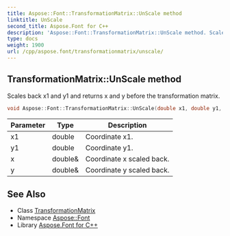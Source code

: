 ```yaml
---
title: Aspose::Font::TransformationMatrix::UnScale method
linktitle: UnScale
second_title: Aspose.Font for C++
description: 'Aspose::Font::TransformationMatrix::UnScale method. Scales back x1 and y1 and returns x and y before the transformation matrix in C++.'
type: docs
weight: 1900
url: /cpp/aspose.font/transformationmatrix/unscale/
---
```

## TransformationMatrix::UnScale method


Scales back x1 and y1 and returns x and y before the transformation matrix.

```cpp
void Aspose::Font::TransformationMatrix::UnScale(double x1, double y1, double &x, double &y)
```


| Parameter | Type | Description |
| --- | --- | --- |
| x1 | double | Coordinate x1. |
| y1 | double | Coordinate y1. |
| x | double\& | Coordinate x scaled back. |
| y | double\& | Coordinate y scaled back. |

## See Also

* Class [TransformationMatrix](../)
* Namespace [Aspose::Font](../../)
* Library [Aspose.Font for C++](../../../)
